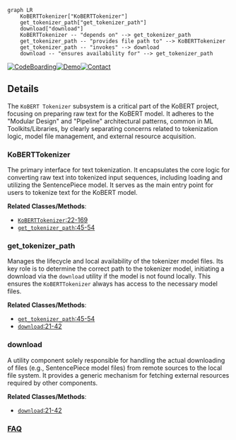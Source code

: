 ```mermaid
graph LR
    KoBERTTokenizer["KoBERTTokenizer"]
    get_tokenizer_path["get_tokenizer_path"]
    download["download"]
    KoBERTTokenizer -- "depends on" --> get_tokenizer_path
    get_tokenizer_path -- "provides file path to" --> KoBERTTokenizer
    get_tokenizer_path -- "invokes" --> download
    download -- "ensures availability for" --> get_tokenizer_path
```

[![CodeBoarding](https://img.shields.io/badge/Generated%20by-CodeBoarding-9cf?style=flat-square)](https://github.com/CodeBoarding/CodeBoarding)[![Demo](https://img.shields.io/badge/Try%20our-Demo-blue?style=flat-square)](https://www.codeboarding.org/demo)[![Contact](https://img.shields.io/badge/Contact%20us%20-%20contact@codeboarding.org-lightgrey?style=flat-square)](mailto:contact@codeboarding.org)

## Details

The `KoBERT Tokenizer` subsystem is a critical part of the KoBERT project, focusing on preparing raw text for the KoBERT model. It adheres to the "Modular Design" and "Pipeline" architectural patterns, common in ML Toolkits/Libraries, by clearly separating concerns related to tokenization logic, model file management, and external resource acquisition.

### KoBERTTokenizer
The primary interface for text tokenization. It encapsulates the core logic for converting raw text into tokenized input sequences, including loading and utilizing the SentencePiece model. It serves as the main entry point for users to tokenize text for the KoBERT model.


**Related Classes/Methods**:

- <a href="https://github.com/SKTBrain/KoBERT/blob/master/kobert_hf/kobert_tokenizer/kobert_tokenizer.py#L22-L169" target="_blank" rel="noopener noreferrer">`KoBERTTokenizer`:22-169</a>
- <a href="https://github.com/SKTBrain/KoBERT/blob/master/kobert/utils/utils.py#L45-L54" target="_blank" rel="noopener noreferrer">`get_tokenizer_path`:45-54</a>


### get_tokenizer_path
Manages the lifecycle and local availability of the tokenizer model files. Its key role is to determine the correct path to the tokenizer model, initiating a download via the `download` utility if the model is not found locally. This ensures the `KoBERTTokenizer` always has access to the necessary model files.


**Related Classes/Methods**:

- <a href="https://github.com/SKTBrain/KoBERT/blob/master/kobert/utils/utils.py#L45-L54" target="_blank" rel="noopener noreferrer">`get_tokenizer_path`:45-54</a>
- <a href="https://github.com/SKTBrain/KoBERT/blob/master/kobert/utils/utils.py#L21-L42" target="_blank" rel="noopener noreferrer">`download`:21-42</a>


### download
A utility component solely responsible for handling the actual downloading of files (e.g., SentencePiece model files) from remote sources to the local file system. It provides a generic mechanism for fetching external resources required by other components.


**Related Classes/Methods**:

- <a href="https://github.com/SKTBrain/KoBERT/blob/master/kobert/utils/utils.py#L21-L42" target="_blank" rel="noopener noreferrer">`download`:21-42</a>




### [FAQ](https://github.com/CodeBoarding/GeneratedOnBoardings/tree/main?tab=readme-ov-file#faq)